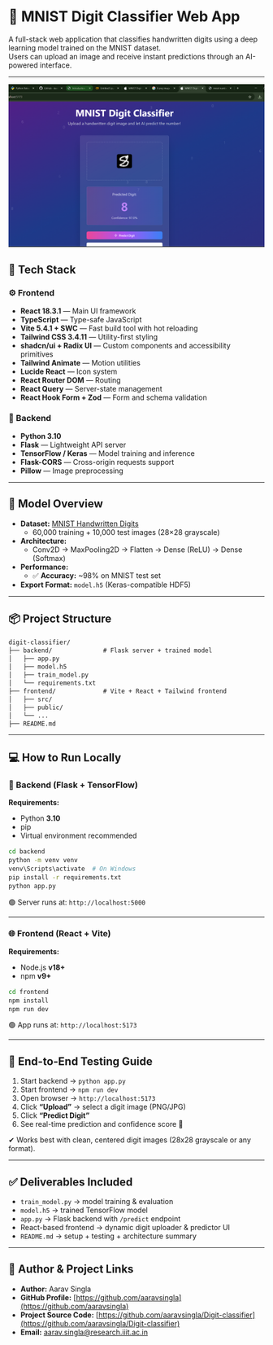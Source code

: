 # 🧠 MNIST Digit Classifier Web App

A full-stack web application that classifies handwritten digits using a deep learning model trained on the MNIST dataset.  
Users can upload an image and receive instant predictions through an AI-powered interface.

---
![main_UI](frontend/public/readme_ui.png)
## 🚀 Tech Stack

### ⚙️ Frontend
- **React 18.3.1** — Main UI framework
- **TypeScript** — Type-safe JavaScript
- **Vite 5.4.1 + SWC** — Fast build tool with hot reloading
- **Tailwind CSS 3.4.11** — Utility-first styling
- **shadcn/ui + Radix UI** — Custom components and accessibility primitives
- **Tailwind Animate** — Motion utilities
- **Lucide React** — Icon system
- **React Router DOM** — Routing
- **React Query** — Server-state management
- **React Hook Form + Zod** — Form and schema validation

### 🔌 Backend
- **Python 3.10**
- **Flask** — Lightweight API server
- **TensorFlow / Keras** — Model training and inference
- **Flask-CORS** — Cross-origin requests support
- **Pillow** — Image preprocessing

---

## 🧠 Model Overview

- **Dataset:** [MNIST Handwritten Digits](http://yann.lecun.com/exdb/mnist/)
  - 60,000 training + 10,000 test images (28×28 grayscale)
- **Architecture:**
  - Conv2D → MaxPooling2D → Flatten → Dense (ReLU) → Dense (Softmax)
- **Performance:**
  - ✅ **Accuracy:** ~98% on MNIST test set
- **Export Format:** `model.h5` (Keras-compatible HDF5)

---

## 📦 Project Structure

```
digit-classifier/
├── backend/              # Flask server + trained model
│   ├── app.py
│   ├── model.h5
│   ├── train_model.py
│   └── requirements.txt
├── frontend/             # Vite + React + Tailwind frontend
│   ├── src/
│   ├── public/
│   └── ...
├── README.md
```

---

## 💻 How to Run Locally

### 🔧 Backend (Flask + TensorFlow)

**Requirements:**
- Python **3.10**
- pip
- Virtual environment recommended

```bash
cd backend
python -m venv venv
venv\Scripts\activate  # On Windows
pip install -r requirements.txt
python app.py
```

🟢 Server runs at: `http://localhost:5000`

---

### 🌐 Frontend (React + Vite)

**Requirements:**
- Node.js **v18+**
- npm **v9+**

```bash
cd frontend
npm install
npm run dev
```

🟢 App runs at: `http://localhost:5173`

---

## 🧪 End-to-End Testing Guide

1. Start backend → `python app.py`
2. Start frontend → `npm run dev`
3. Open browser → `http://localhost:5173`
4. Click **“Upload”** → select a digit image (PNG/JPG)
5. Click **“Predict Digit”**
6. See real-time prediction and confidence score 🎯

✔ Works best with clean, centered digit images (28x28 grayscale or any format).

---

## ✅ Deliverables Included

- `train_model.py` → model training & evaluation
- `model.h5` → trained TensorFlow model
- `app.py` → Flask backend with `/predict` endpoint
- React-based frontend → dynamic digit uploader & predictor UI
- `README.md` → setup + testing + architecture summary

---

## 👤 Author & Project Links

- **Author:** Aarav Singla  
- **GitHub Profile:** [https://github.com/aaravsingla](https://github.com/aaravsingla)  
- **Project Source Code:** [https://github.com/aaravsingla/Digit-classifier](https://github.com/aaravsingla/Digit-classifier)  
- **Email:** aarav.singla@research.iiit.ac.in
